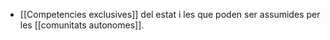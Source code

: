 - [[Competencies exclusives]] del estat i les que poden ser assumides per les [[comunitats autonomes]].